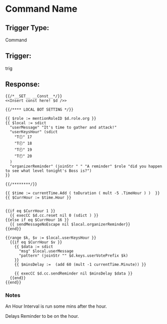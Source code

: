 # Command Name

## Trigger Type:

Command

## Trigger:

trig

## Response:

```
{{/*__SET__ __Const__*/}}
<<Insert const here! $d />>

{{/**** LOCAL BOT SETTING */}}

{{ $role := mentionRoleID $d.role.org }}
{{ $local := sdict
  "userMessage" "It's time to gather and attack!"
  "userKeysHour" (sdict
    "T🕕" 17
    "T🕖" 18
    "T🕗" 19
    "T🕘" 20
  )
  "organizerReminder" (joinStr " " "A reminder" $role "did you happen to see what level tonight's Boss is?")
}}

{{/********/}}

{{ $time := currentTime.Add ( toDuration ( mult -5 .TimeHour ) )  }}
{{ $CurrHour := $time.Hour }}


{{if eq $CurrHour 1 }}
  {{ execCC $d.cc.reset nil 0 (sdict ) }}
{{else if eq $CurrHour 16 }}
  {{ sendMessageNoEscape nil $local.organizerReminder}}
{{end}}

{{range $k, $v := $local.userKeysHour }}
  {{if eq $CurrHour $v }}
    {{ $data := sdict
      "msg" $local.userMessage
      "pattern" (joinStr "" $d.keys.userVotePrefix $k)
    }}
    {{ $minsDelay :=  (add 60 (mult -1 currentTime.Minute)) }}

    {{ execCC $d.cc.sendReminder nil $minsDelay $data }}
  {{end}}
{{end}}
```

### Notes

An Hour Interval is run some mins after the hour.

Delays Reminder to be on the hour.
